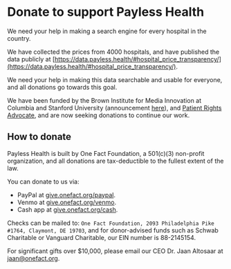 # Donate to support Payless Health

We need your help in making a search engine for every hospital in the country.

We have collected the prices from 4000 hospitals, and have published the data publicly at [https://data.payless.health/#hospital_price_transparency/](https://data.payless.health/#hospital_price_transparency/).

We need your help in making this data searchable and usable for everyone, and all donations go towards this goal.

We have been funded by the Brown Institute for Media Innovation at Columbia and Stanford University (announcement [here](https://brown.columbia.edu/22-23-magic/)), and [Patient Rights Advocate](https://www.patientrightsadvocate.org/), and are now seeking donations to continue our work.

## How to donate

Payless Health is built by One Fact Foundation, a 501(c)(3) non-profit organization, and all donations are tax-deductible to the fullest extent of the law.

You can donate to us via:

* PayPal at [give.onefact.org/paypal](https://give.onefact.org/paypal).
* Venmo at [give.onefact.org/venmo](https://give.onefact.org/venmo).
* Cash app at [give.onefact.org/cash](https://give.onefact.org/cash).

Checks can be mailed to: `One Fact Foundation, 2093 Philadelphia Pike #1764, Claymont, DE 19703`, and for donor-advised funds such as Schwab Charitable or Vanguard Charitable, our EIN number is 88-2145154.

For significant gifts over $10,000, please email our CEO Dr. Jaan Altosaar at [jaan@onefact.org](mailto:jaan@onefact.org).